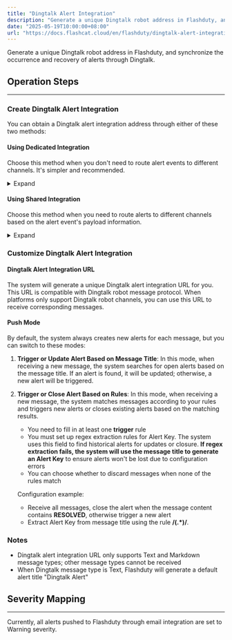 ```yaml
---
title: "Dingtalk Alert Integration"
description: "Generate a unique Dingtalk robot address in Flashduty, and synchronize the occurrence and recovery of alerts through Dingtalk"
date: "2025-05-19T10:00:00+08:00"
url: "https://docs.flashcat.cloud/en/flashduty/dingtalk-alert-integration-guide"
---
```


Generate a unique Dingtalk robot address in Flashduty, and synchronize the occurrence and recovery of alerts through Dingtalk.

<div class="hide">

## Operation Steps
---

### Create Dingtalk Alert Integration

You can obtain a Dingtalk alert integration address through either of these two methods:

#### Using Dedicated Integration

Choose this method when you don't need to route alert events to different channels. It's simpler and recommended.

<details>
  <summary>Expand</summary>
  
  1. Go to the Flashduty console, select **Channel**, and enter a specific channel's details page
  2. Select the **Integration** tab, click **Add Integration** to enter the integration page
  3. Choose **Dingtalk Alert** integration and click **Save** to generate a card
  4. Click the generated card to view the **Dingtalk Alert Integration URL**, copy it for later use, and you're done
    
</details>

#### Using Shared Integration

Choose this method when you need to route alerts to different channels based on the alert event's payload information.

<details>
  <summary>Expand</summary>
  
  1. Go to the Flashduty console, select **Integration Center => Alert Events** to enter the integration selection page
  2. Select **Dingtalk Alert** integration:
        - **Integration Name**: Define a name for the current integration
        - **Message Type**: Select Dingtalk alert message type, currently only Text and Markdown are supported
        - **Push Mode**: Choose when to trigger or recover alerts for Dingtalk notifications
  3. Copy the **Dingtalk Alert Integration URL** for later use
  4. Configure the default route and select the corresponding channel (after integration creation, you can go to `Routes` to configure more routing rules)
  5. Done
    
</details>
</div>

### Customize Dingtalk Alert Integration

#### Dingtalk Alert Integration URL

The system will generate a unique Dingtalk alert integration URL for you. This URL is compatible with Dingtalk robot message protocol. When platforms only support Dingtalk robot channels, you can use this URL to receive corresponding messages.

#### Push Mode

By default, the system always creates new alerts for each message, but you can switch to these modes:

1. **Trigger or Update Alert Based on Message Title**: In this mode, when receiving a new message, the system searches for open alerts based on the message title. If an alert is found, it will be updated; otherwise, a new alert will be triggered.
2. **Trigger or Close Alert Based on Rules**: In this mode, when receiving a new message, the system matches messages according to your rules and triggers new alerts or closes existing alerts based on the matching results.

   - You need to fill in at least one **trigger** rule
   - You must set up regex extraction rules for Alert Key. The system uses this field to find historical alerts for updates or closure. **If regex extraction fails, the system will use the message title to generate an Alert Key** to ensure alerts won't be lost due to configuration errors
   - You can choose whether to discard messages when none of the rules match

   Configuration example:

   - Receive all messages, close the alert when the message content contains **RESOLVED**, otherwise trigger a new alert
   - Extract Alert Key from message title using the rule **/(.*)/**.


### Notes
- Dingtalk alert integration URL only supports Text and Markdown message types; other message types cannot be received
- When Dingtalk message type is Text, Flashduty will generate a default alert title "Dingtalk Alert"

## Severity Mapping
---

Currently, all alerts pushed to Flashduty through email integration are set to Warning severity.

